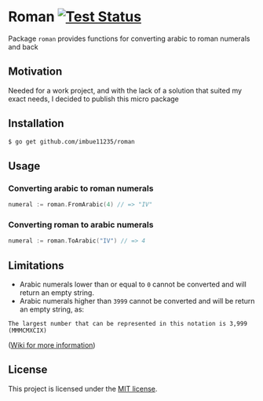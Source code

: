 # Roman [![Test Status](https://github.com/imbue11235/roman/workflows/Go/badge.svg)](https://github.com/imbue11235/roman/actions?query=workflow:Go)
Package `roman` provides functions for converting arabic to roman numerals and back

## Motivation
Needed for a work project, and with the lack of a solution that suited my exact needs, I decided to publish this micro package

## Installation
```sh
$ go get github.com/imbue11235/roman
```

## Usage

### Converting arabic to roman numerals

```go
numeral := roman.FromArabic(4) // => "IV"
```

### Converting roman to arabic numerals

```go
numeral := roman.ToArabic("IV") // => 4
```

## Limitations

- Arabic numerals lower than or equal to `0` cannot be converted and will return an empty string.
- Arabic numerals higher than `3999` cannot be converted and will be return an empty string, as:
```
The largest number that can be represented in this notation is 3,999 (MMMCMXCIX)
```
([Wiki for more information](https://en.wikipedia.org/wiki/Roman_numerals))

## License

This project is licensed under the [MIT license](LICENSE).